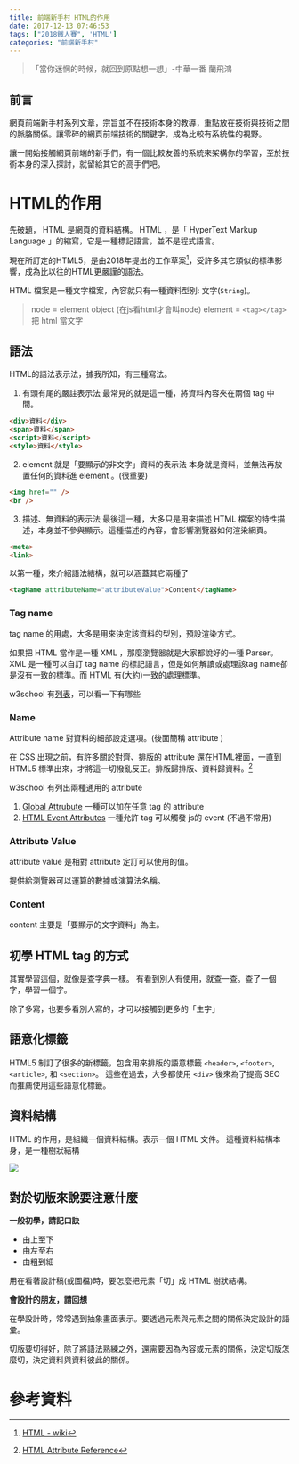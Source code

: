 ```yaml
---
title: 前端新手村 HTML的作用
date: 2017-12-13 07:46:53
tags: ["2018鐵人賽", 'HTML']
categories: "前端新手村"
---
```

> 「當你迷惘的時候，就回到原點想一想」-中華一番 蘭飛鴻

## 前言

網頁前端新手村系列文章，宗旨並不在技術本身的教導，重點放在技術與技術之間的脈胳關係。讓零碎的網頁前端技術的關鍵字，成為比較有系統性的視野。

讓一開始接觸網頁前端的新手們，有一個比較友善的系統來架構你的學習，至於技術本身的深入探討，就留給其它的高手們吧。

# HTML的作用

先破題， HTML 是網頁的資料結構。
HTML ，是「 HyperText Markup Language 」的縮寫，它是一種標記語言，並不是程式語言。

現在所訂定的HTML5，是由2018年提出的工作草案[^1]，受許多其它類似的標準影響，成為比以往的HTML更嚴謹的語法。

HTML 檔案是一種文字檔案，內容就只有一種資料型別: 文字(`String`)。

> node = element object (在js看html才會叫node)
> element = `<tag></tag>` 把 html 當文字

## 語法

HTML的語法表示法，據我所知，有三種寫法。
1. 有頭有尾的嚴註表示法
最常見的就是這一種，將資料內容夾在兩個 tag 中間。

```html
<div>資料</div>
<span>資料</span>
<script>資料</script>
<style>資料</style>
```

2. element 就是「要顯示的非文字」資料的表示法
本身就是資料，並無法再放置任何的資料進 element 。(很重要)

```html
<img href="" />
<br />
```

3. 描述、無資料的表示法
最後這一種，大多只是用來描述 HTML 檔案的特性描述，本身並不參與顯示。這種描述的內容，會影響瀏覽器如何渲染網頁。

```html
<meta>
<link>
```

以第一種，來介紹語法結構，就可以涵蓋其它兩種了

```html
<tagName attributeName="attributeValue">Content</tagName>
```

### Tag name

tag name 的用處，大多是用來決定該資料的型別，預設渲染方式。

如果把 HTML 當作是一種 XML ，那麼瀏覽器就是大家都說好的一種 Parser。
XML 是一種可以自訂 tag name 的標記語言，但是如何解讀或處理該tag name卻是沒有一致的標準。而 HTML 有(大約)一致的處理標準。

w3school 有[列表](https://www.w3schools.com/tags/ref_byfunc.asp)，可以看一下有哪些

###  Name

Attribute name 對資料的細部設定選項。(後面簡稱 attribute )

在 CSS 出現之前，有許多關於對齊、排版的 attribute 還在HTML裡面，一直到 HTML5 標準出來，才將這一切撥亂反正。排版歸排版、資料歸資料。[^2]

w3school 有列出兩種通用的 attribute
1. [Global Attrubute](https://www.w3schools.com/tags/ref_standardattributes.asp) 一種可以加在任意 tag 的 attribute
1. [HTML Event Attributes](https://www.w3schools.com/tags/ref_eventattributes.asp) 一種允許 tag 可以觸發 js的 event (不過不常用)

### Attribute Value

attribute value 是相對 attribute 定訂可以使用的值。

提供給瀏覽器可以運算的數據或演算法名稱。

### Content

content 主要是「要顯示的文字資料」為主。

## 初學 HTML tag 的方式

其實學習這個，就像是查字典一樣。
有看到別人有使用，就查一查。查了一個字，學習一個字。

除了多寫，也要多看別人寫的，才可以接觸到更多的「生字」

## 語意化標籤

HTML5 制訂了很多的新標籤，包含用來排版的語意標籤 `<header>`, `<footer>`, `<article>`, 和 `<section>`。
這些在過去，大多都使用 `<div>` 後來為了提高 SEO 而推薦使用這些語意化標籤。

## 資料結構

HTML 的作用，是組織一個資料結構。表示一個 HTML 文件。
這種資料結構本身，是一種樹狀結構

![](https://i.imgur.com/dQz2OoL.jpg)


## 對於切版來說要注意什麼

**一般初學，請記口訣**

- 由上至下
- 由左至右
- 由粗到細

用在看著設計稿(或圖檔)時，要怎麼把元素「切」成 HTML 樹狀結構。

**會設計的朋友，請回想**

在學設計時，常常遇到抽象畫面表示。要透過元素與元素之間的關係決定設計的語彙。

切版要切得好，除了將語法熟練之外，還需要因為內容或元素的關係，決定切版怎麼切，決定資料與資料彼此的關係。


# 參考資料

[^1]: [HTML - wiki](https://zh.wikipedia.org/wiki/HTML)
[^2]: [HTML Attribute Reference](https://www.w3schools.com/tags/ref_attributes.asp)
